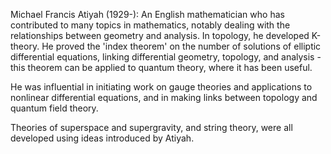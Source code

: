 Michael Francis Atiyah (1929-): An English mathematician who has
contributed to many topics in mathematics, notably dealing with the
relationships between geometry and analysis. In topology, he developed
K-theory. He proved the 'index theorem' on the number of solutions of
elliptic differential equations, linking differential geometry,
topology, and analysis - this theorem can be applied to quantum theory,
where it has been useful.

He was influential in initiating work on gauge theories and applications
to nonlinear differential equations, and in making links between
topology and quantum field theory.

Theories of superspace and supergravity, and string theory, were all
developed using ideas introduced by Atiyah.
